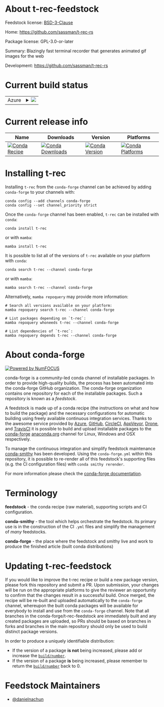 About t-rec-feedstock
=====================

Feedstock license: [BSD-3-Clause](https://github.com/conda-forge/t-rec-feedstock/blob/main/LICENSE.txt)

Home: https://github.com/sassman/t-rec-rs

Package license: GPL-3.0-or-later

Summary: Blazingly fast terminal recorder that generates animated gif images for the web

Development: https://github.com/sassman/t-rec-rs

Current build status
====================


<table>
    
  <tr>
    <td>Azure</td>
    <td>
      <details>
        <summary>
          <a href="https://dev.azure.com/conda-forge/feedstock-builds/_build/latest?definitionId=24068&branchName=main">
            <img src="https://dev.azure.com/conda-forge/feedstock-builds/_apis/build/status/t-rec-feedstock?branchName=main">
          </a>
        </summary>
        <table>
          <thead><tr><th>Variant</th><th>Status</th></tr></thead>
          <tbody><tr>
              <td>linux_64</td>
              <td>
                <a href="https://dev.azure.com/conda-forge/feedstock-builds/_build/latest?definitionId=24068&branchName=main">
                  <img src="https://dev.azure.com/conda-forge/feedstock-builds/_apis/build/status/t-rec-feedstock?branchName=main&jobName=linux&configuration=linux%20linux_64_" alt="variant">
                </a>
              </td>
            </tr><tr>
              <td>linux_aarch64</td>
              <td>
                <a href="https://dev.azure.com/conda-forge/feedstock-builds/_build/latest?definitionId=24068&branchName=main">
                  <img src="https://dev.azure.com/conda-forge/feedstock-builds/_apis/build/status/t-rec-feedstock?branchName=main&jobName=linux&configuration=linux%20linux_aarch64_" alt="variant">
                </a>
              </td>
            </tr><tr>
              <td>linux_ppc64le</td>
              <td>
                <a href="https://dev.azure.com/conda-forge/feedstock-builds/_build/latest?definitionId=24068&branchName=main">
                  <img src="https://dev.azure.com/conda-forge/feedstock-builds/_apis/build/status/t-rec-feedstock?branchName=main&jobName=linux&configuration=linux%20linux_ppc64le_" alt="variant">
                </a>
              </td>
            </tr><tr>
              <td>osx_64</td>
              <td>
                <a href="https://dev.azure.com/conda-forge/feedstock-builds/_build/latest?definitionId=24068&branchName=main">
                  <img src="https://dev.azure.com/conda-forge/feedstock-builds/_apis/build/status/t-rec-feedstock?branchName=main&jobName=osx&configuration=osx%20osx_64_" alt="variant">
                </a>
              </td>
            </tr><tr>
              <td>osx_arm64</td>
              <td>
                <a href="https://dev.azure.com/conda-forge/feedstock-builds/_build/latest?definitionId=24068&branchName=main">
                  <img src="https://dev.azure.com/conda-forge/feedstock-builds/_apis/build/status/t-rec-feedstock?branchName=main&jobName=osx&configuration=osx%20osx_arm64_" alt="variant">
                </a>
              </td>
            </tr>
          </tbody>
        </table>
      </details>
    </td>
  </tr>
</table>

Current release info
====================

| Name | Downloads | Version | Platforms |
| --- | --- | --- | --- |
| [![Conda Recipe](https://img.shields.io/badge/recipe-t--rec-green.svg)](https://anaconda.org/conda-forge/t-rec) | [![Conda Downloads](https://img.shields.io/conda/dn/conda-forge/t-rec.svg)](https://anaconda.org/conda-forge/t-rec) | [![Conda Version](https://img.shields.io/conda/vn/conda-forge/t-rec.svg)](https://anaconda.org/conda-forge/t-rec) | [![Conda Platforms](https://img.shields.io/conda/pn/conda-forge/t-rec.svg)](https://anaconda.org/conda-forge/t-rec) |

Installing t-rec
================

Installing `t-rec` from the `conda-forge` channel can be achieved by adding `conda-forge` to your channels with:

```
conda config --add channels conda-forge
conda config --set channel_priority strict
```

Once the `conda-forge` channel has been enabled, `t-rec` can be installed with `conda`:

```
conda install t-rec
```

or with `mamba`:

```
mamba install t-rec
```

It is possible to list all of the versions of `t-rec` available on your platform with `conda`:

```
conda search t-rec --channel conda-forge
```

or with `mamba`:

```
mamba search t-rec --channel conda-forge
```

Alternatively, `mamba repoquery` may provide more information:

```
# Search all versions available on your platform:
mamba repoquery search t-rec --channel conda-forge

# List packages depending on `t-rec`:
mamba repoquery whoneeds t-rec --channel conda-forge

# List dependencies of `t-rec`:
mamba repoquery depends t-rec --channel conda-forge
```


About conda-forge
=================

[![Powered by
NumFOCUS](https://img.shields.io/badge/powered%20by-NumFOCUS-orange.svg?style=flat&colorA=E1523D&colorB=007D8A)](https://numfocus.org)

conda-forge is a community-led conda channel of installable packages.
In order to provide high-quality builds, the process has been automated into the
conda-forge GitHub organization. The conda-forge organization contains one repository
for each of the installable packages. Such a repository is known as a *feedstock*.

A feedstock is made up of a conda recipe (the instructions on what and how to build
the package) and the necessary configurations for automatic building using freely
available continuous integration services. Thanks to the awesome service provided by
[Azure](https://azure.microsoft.com/en-us/services/devops/), [GitHub](https://github.com/),
[CircleCI](https://circleci.com/), [AppVeyor](https://www.appveyor.com/),
[Drone](https://cloud.drone.io/welcome), and [TravisCI](https://travis-ci.com/)
it is possible to build and upload installable packages to the
[conda-forge](https://anaconda.org/conda-forge) [anaconda.org](https://anaconda.org/)
channel for Linux, Windows and OSX respectively.

To manage the continuous integration and simplify feedstock maintenance
[conda-smithy](https://github.com/conda-forge/conda-smithy) has been developed.
Using the ``conda-forge.yml`` within this repository, it is possible to re-render all of
this feedstock's supporting files (e.g. the CI configuration files) with ``conda smithy rerender``.

For more information please check the [conda-forge documentation](https://conda-forge.org/docs/).

Terminology
===========

**feedstock** - the conda recipe (raw material), supporting scripts and CI configuration.

**conda-smithy** - the tool which helps orchestrate the feedstock.
                   Its primary use is in the construction of the CI ``.yml`` files
                   and simplify the management of *many* feedstocks.

**conda-forge** - the place where the feedstock and smithy live and work to
                  produce the finished article (built conda distributions)


Updating t-rec-feedstock
========================

If you would like to improve the t-rec recipe or build a new
package version, please fork this repository and submit a PR. Upon submission,
your changes will be run on the appropriate platforms to give the reviewer an
opportunity to confirm that the changes result in a successful build. Once
merged, the recipe will be re-built and uploaded automatically to the
`conda-forge` channel, whereupon the built conda packages will be available for
everybody to install and use from the `conda-forge` channel.
Note that all branches in the conda-forge/t-rec-feedstock are
immediately built and any created packages are uploaded, so PRs should be based
on branches in forks and branches in the main repository should only be used to
build distinct package versions.

In order to produce a uniquely identifiable distribution:
 * If the version of a package **is not** being increased, please add or increase
   the [``build/number``](https://docs.conda.io/projects/conda-build/en/latest/resources/define-metadata.html#build-number-and-string).
 * If the version of a package **is** being increased, please remember to return
   the [``build/number``](https://docs.conda.io/projects/conda-build/en/latest/resources/define-metadata.html#build-number-and-string)
   back to 0.

Feedstock Maintainers
=====================

* [@danielnachun](https://github.com/danielnachun/)

